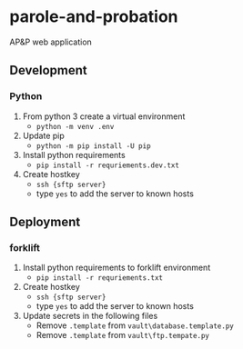 # parole-and-probation

AP&amp;P web application

## Development

### Python

1. From python 3 create a virtual environment
   - `python -m venv .env`
1. Update pip
   - `python -m pip install -U pip`
1. Install python requirements
   - `pip install -r requriements.dev.txt`
1. Create hostkey
   - `ssh {sftp server}`
   - type `yes` to add the server to known hosts

## Deployment

### forklift

1. Install python requirements to forklift environment
   - `pip install -r requriements.txt`
1. Create hostkey
   - `ssh {sftp server}`
   - type `yes` to add the server to known hosts
1. Update secrets in the following files
   - Remove `.template` from `vault\database.template.py`
   - Remove `.template` from `vault\ftp.tempate.py`
